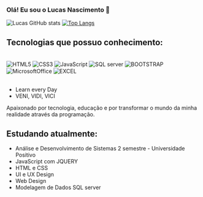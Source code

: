 ### Olá! Eu sou o Lucas Nascimento 👋

![Lucas GitHub stats](https://github-readme-stats.vercel.app/api?username=Lucas-Nascim&show_icons=true&theme=synthwave)
[![Top Langs](https://github-readme-stats.vercel.app/api/top-langs/?username=Lucas-Nascim)](https://github.com/anuraghazra/github-readme-stats)

## Tecnologias que possuo conhecimento:
<div style="display: inline_block"><br/>
  <img align="center" alt="HTML5" src="https://img.shields.io/badge/HTML5-E34F26?style=for-the-badge&logo=html5&logoColor=white" />
  <img align="center" alt="CSS3" src="https://img.shields.io/badge/CSS3-1572B6?style=for-the-badge&logo=css3&logoColor=white" />
  <img align="center" alt="JavaScript" src="https://img.shields.io/badge/JavaScript-F7DF1E?style=for-the- badge&logo=javascript&logoColor=black" />
  <img align="center" alt="SQL server" src="https://img.shields.io/badge/Microsoft_SQL_Server-CC2927?style=for-the-badge&logo=microsoft-sql-server&logoColor=white" />
  <img align="center" alt="BOOTSTRAP" src="https://img.shields.io/badge/Bootstrap-563D7C?style=for-the-badge&logo=bootstrap&logoColor=white" />
  <img align="center" alt="MicrosoftOffice" src="https://img.shields.io/badge/Microsoft_Office-D83B01?style=for-the-badge&logo=microsoft-office&logoColor=white" />
  <img align="center" alt="EXCEL" src="https://img.shields.io/badge/Microsoft_Excel-217346?style=for-the-badge&logo=microsoft-excel&logoColor=white" />
</div><br/>

- Learn every Day
- VENI, VIDI, VICI

Apaixonado por tecnologia, educação e por transformar o mundo da minha realidade através da programação.

## Estudando atualmente:
- Análise e Desenvolvimento de Sistemas 2 semestre - Universidade Positivo <br/>
- JavaScript com JQUERY <br/>
- HTML e CSS <br/>
- UI e UX Design <br/>
- Web Design <br/>
- Modelagem de Dados SQL server <br/>

